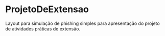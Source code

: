 # ProjetoDeExtensao
 Layout para simulação de phishing simples para apresentação do projeto de atividades práticas de extensão.
